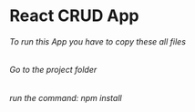 # React CRUD App

###### To run this App you have to copy these all files
###### Go to the project folder
###### run the command:  npm install
